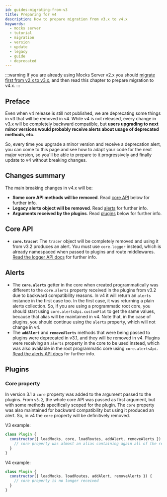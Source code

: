 ```yaml
---
id: guides-migrating-from-v3
title: Preparing for v4
description: How to prepare migration from v3.x to v4.x
keywords:
  - mocks server
  - tutorial
  - migration
  - version
  - update
  - legacy
  - guide
  - deprecated
---
```


:::warning
If you are already using Mocks Server v2.x you should [migrate first from v2.x to v3.x](guides-migrating-from-v2.md), and then read this chapter to prepare migration to v4.x.
:::

## Preface

Even when v4 release is still not published, we are deprecating some things in v3 that will be removed in v4. While v4 is not released, every change in v3.x will be completely backward compatible, but __users upgrading to next minor versions would probably receive alerts about usage of deprecated methods, etc__.

So, every time you upgrade a minor version and receive a deprecation alert, you can come to this page and see how to adapt your code for the next major version, so you'll be able to prepare to it progressively and finally update to v4 without breaking changes.


## Changes summary

The main breaking changes in v4.x will be:

* __Some core API methods will be removed__. Read [core API](#core-api) below for further info.
* __Legacy alerts object will be removed__. Read [alerts](#alerts) for further info.
* __Arguments received by the plugins__. Read [plugins](#plugins) below for further info.

## Core API

* __`core.tracer`__: The `tracer` object will be completely removed and using it from v3.2 produces an alert. You must use `core.logger` instead, which is already namespaced when passed to plugins and route middlewares. [Read the logger API docs](api-mocks-server-api.md#logger) for further info.

## Alerts

* The __`core.alerts`__ getter in the core when created programmatically was different to the `core.alerts` property received in the plugins from v3.2 due to backward compatibility reasons. In v4 it will return an `alerts` instance in the first case too. In the first case, it was returning a plain alerts collection. So, if you are using a programmatic root core, you should start using `core.alertsApi.customFlat` to get the same values, because that alias will be maintained in v4. Note that, in the case of plugins, you should continue using the `alerts` property, which will not change in v4.
* The __`addAlert`__ and __`removeAlerts`__ methods that were being passed to plugins were deprecated in v3.1, and they will be removed in v4. Plugins were receiving an `alerts` property in the core to be used instead, which was also available in the root programmatic core using `core.alertsApi`. [Read the alerts API docs](api-mocks-server-api.md#alerts) for further info.


## Plugins

### Core property

In version 3.1 a `core` property was added to the argument passed to the plugins. From `v3.2`, the whole core API was passed as first argument, but with some methods specifically scoped for the plugin. The `core` property was also maintained for backward compatibility but using it produced an alert. So, in v4 the `core` property will be definitively removed.

V3 example:

```js
class Plugin {
  constructor({ loadMocks, core, loadRoutes, addAlert, removeAlerts }) {
    // core property was almost an alias containing again all of the rest of properties received
  }
}
```
V4 example:
```js
class Plugin {
  constructor({ loadMocks, loadRoutes, addAlert, removeAlerts }) {
    // core property is no longer received
  }
}
```
